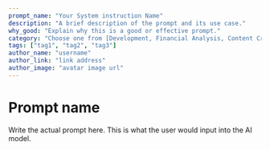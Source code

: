 ```yaml
---
prompt_name: "Your System instruction Name"
description: "A brief description of the prompt and its use case."
why_good: "Explain why this is a good or effective prompt."
category: "Choose one from [Development, Financial Analysis, Content Creation, Writer, etc.]"
tags: ["tag1", "tag2", "tag3"]
author_name: "username"
author_link: "link address"
author_image: "avatar image url"
---
```


# Prompt name

Write the actual prompt here. This is what the user would input into the AI model.

